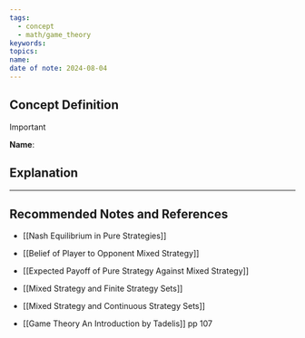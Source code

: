 ```yaml
---
tags:
  - concept
  - math/game_theory
keywords: 
topics: 
name: 
date of note: 2024-08-04
---
```


## Concept Definition

>[!important]
>**Name**: 



## Explanation





-----------
##  Recommended Notes and References



- [[Nash Equilibrium in Pure Strategies]]

- [[Belief of Player to Opponent Mixed Strategy]]
- [[Expected Payoff of Pure Strategy Against Mixed Strategy]]
- [[Mixed Strategy and Finite Strategy Sets]]
- [[Mixed Strategy and Continuous Strategy Sets]]


- [[Game Theory An Introduction by Tadelis]] pp 107